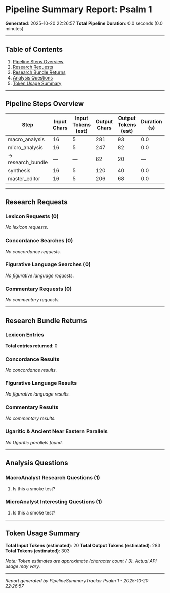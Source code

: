 # Pipeline Summary Report: Psalm 1

**Generated**: 2025-10-20 22:26:57
**Total Pipeline Duration**: 0.0 seconds (0.0 minutes)

---

## Table of Contents
1. [Pipeline Steps Overview](#pipeline-steps-overview)
2. [Research Requests](#research-requests)
3. [Research Bundle Returns](#research-bundle-returns)
4. [Analysis Questions](#analysis-questions)
5. [Token Usage Summary](#token-usage-summary)

---

## Pipeline Steps Overview

| Step | Input Chars | Input Tokens (est) | Output Chars | Output Tokens (est) | Duration (s) |
|------|-------------|-------------------|--------------|---------------------|--------------|
| macro_analysis | 16 | 5 | 281 | 93 | 0.0 |
| micro_analysis | 16 | 5 | 247 | 82 | 0.0 |
| → research_bundle | — | — | 62 | 20 | — |
| synthesis | 16 | 5 | 120 | 40 | 0.0 |
| master_editor | 16 | 5 | 206 | 68 | 0.0 |

---

## Research Requests

### Lexicon Requests (0)

*No lexicon requests.*

### Concordance Searches (0)

*No concordance requests.*

### Figurative Language Searches (0)

*No figurative language requests.*

### Commentary Requests (0)

*No commentary requests.*

---

## Research Bundle Returns

### Lexicon Entries

**Total entries returned**: 0

### Concordance Results

*No concordance results.*

### Figurative Language Results

*No figurative language results.*

### Commentary Results

*No commentary results.*

### Ugaritic & Ancient Near Eastern Parallels

*No Ugaritic parallels found.*

---

## Analysis Questions

### MacroAnalyst Research Questions (1)

1. Is this a smoke test?

### MicroAnalyst Interesting Questions (1)

1. Is this a smoke test?

---

## Token Usage Summary

**Total Input Tokens (estimated)**: 20
**Total Output Tokens (estimated)**: 283
**Total Tokens (estimated)**: 303

*Note: Token estimates are approximate (character count / 3). Actual API usage may vary.*

---


*Report generated by PipelineSummaryTracker*
*Psalm 1 - 2025-10-20 22:26:57*